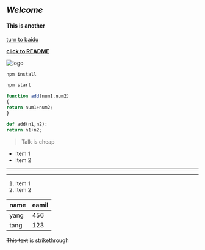 ## *Welcome*

#### This is another

[turn to baidu](https://www.baidu.com "百度")

[__click to README__](https://github.com/jonathonyoung2020/English/edit/main/directory/README.md)

![logo](4b2282baadf0602c!200x200.jpg)

```bash
npm install

npm start
```

```javascript
function add(num1,num2)
{
return num1+num2;
}
```

```python
def add(n1,n2):
return n1+n2;
```
> Talk is cheap

* Item 1
* Item 2

---
___

1. Item 1
2. Item 2

| name | eamil |
| ---- | ----- |
| yang | 456   |
| tang | 123   |

~~This text~~ is strikethrough






